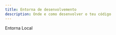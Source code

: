 ```yaml
---
title: Entorna de desenvolvemento
description: Onde e como desenvolver o teu código
---
```


Entorna Local